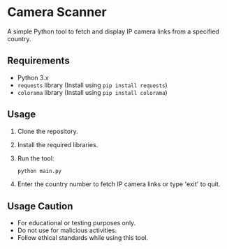 # Camera Scanner

A simple Python tool to fetch and display IP camera links from a specified country.

## Requirements
- Python 3.x
- `requests` library (Install using `pip install requests`)
- `colorama` library (Install using `pip install colorama`)

## Usage
1. Clone the repository.
2. Install the required libraries.
3. Run the tool:

    ```bash
    python main.py
    ```

4. Enter the country number to fetch IP camera links or type 'exit' to quit.

## Usage Caution
- For educational or testing purposes only.
- Do not use for malicious activities.
- Follow ethical standards while using this tool.
